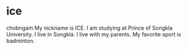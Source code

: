 # ice
chobngam
My nickname is ICE.
I am studying at Prince of Songkla University.
I live in Songkla. 
I live with my parents.
My favorite sport is badminton.
